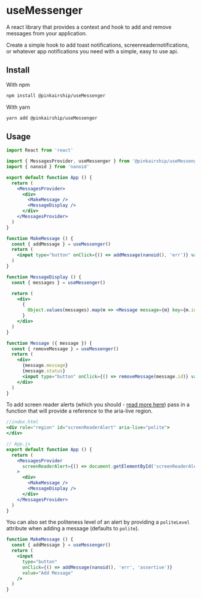 # useMessenger
A react library that provides a context and hook to add and remove messages from your application.

Create a simple hook to add toast notifications, screenreadernotifications, or whatever app notifications
you need with a simple, easy to use api.

## Install

With npm
```bash
npm install @pinkairship/useMessenger
```
With yarn
```bash
yarn add @pinkairship/useMessenger
```

## Usage

```jsx
import React from 'react'

import { MessagesProvider, useMessenger } from '@pinkairship/useMessenger'
import { nanoid } from 'nanoid'

export default function App () {
  return (
    <MessagesProvider>
      <div>
        <MakeMessage />
        <MessageDisplay />
      </div>
    </MessagesProvider>
  )
}

function MakeMessage () {
  const { addMessage } = useMessenger()
  return (
    <input type="button" onClick={() => addMessage(nanoid(), 'err')} value="Add Message" />
  )
}

function MessageDisplay () {
  const { messages } = useMessenger()

  return (
    <div>
      {
        Object.values(messages).map(m => <Message message={m} key={m.id}/>)
      }
    </div>
  )
}

function Message ({ message }) {
  const { removeMessage } = useMessenger()
  return (
    <div>
      {message.message}
      {message.status}
      <input type="button" onClick={() => removeMessage(message.id)} value="Remove Message" />
    </div>
  )
}
```

To add screen reader alerts (which you should - [read more here](https://developer.mozilla.org/en-US/docs/Web/Accessibility/ARIA/ARIA_Live_Regions)) pass in a function that will provide a reference to the aria-live region.

```jsx
//index.html
<div role="region" id="screenReaderAlert" aria-live="polite">
</div>

// App.js
export default function App () {
  return (
    <MessagesProvider
      screenReaderAlert={() => document.getElementById('screenReaderAlert')}
    >
      <div>
        <MakeMessage />
        <MessageDisplay />
      </div>
    </MessagesProvider>
  )
}
```

You can also set the politeness level of an alert by providing a `politeLevel` attribute when adding a message (defaults to `polite`).

```jsx
function MakeMessage () {
  const { addMessage } = useMessenger()
  return (
    <input
      type="button"
      onClick={() => addMessage(nanoid(), 'err', 'assertive')}
      value="Add Message"
    />
  )
}
```
